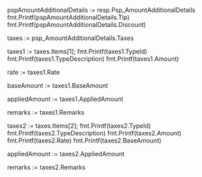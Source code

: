 pspAmountAdditionalDetails := resp.Psp_AmountAdditionalDetails
fmt.Printf(pspAmountAdditionalDetails.Tip)
fmt.Printf(pspAmountAdditionalDetails.Discount)

taxes := psp_AmountAdditionalDetails.Taxes

taxes1 := taxes.Items[1];
fmt.Printf(taxes1.TypeId)
fmt.Printf(taxes1.TypeDescription)
fmt.Printf(taxes1.Amount)

rate := taxes1.Rate


baseAmount := taxes1.BaseAmount


appliedAmount := taxes1.AppliedAmount


remarks := taxes1.Remarks

taxes2 := taxes.Items[2];
fmt.Printf(taxes2.TypeId)
fmt.Printf(taxes2.TypeDescription)
fmt.Printf(taxes2.Amount)
fmt.Printf(taxes2.Rate)
fmt.Printf(taxes2.BaseAmount)

appliedAmount := taxes2.AppliedAmount


remarks := taxes2.Remarks